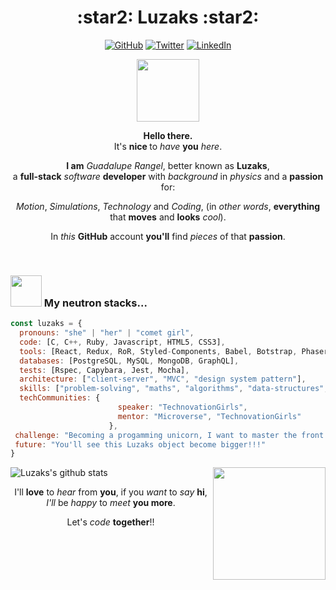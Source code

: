 <h1 align="center">:star2: Luzaks :star2:</h1>

<p align="center">
	<a href="https://github.com/Luzaks"><img src="https://img.shields.io/github/followers/Luzaks.svg?label=GitHub&style=social" alt="GitHub"></a>
	<a href="https://twitter.com/luue_lu"><img src="https://img.shields.io/twitter/follow/luue_lu?label=Twitter&style=social" alt="Twitter"></a>
	<a href="https://www.linkedin.com/in/rangel-guadalupe/"><img src="https://img.shields.io/badge/LinkedIn--_.svg?style=social&logo=linkedin" alt="LinkedIn"></a>
</p>
 
  <p align="center"> <img src="https://media.giphy.com/media/mEKTbwnASXa8APeVUK/source.gif" width="100"></p>
  
  <p align="center"> <strong> Hello there.</strong><br>It's <strong> nice </strong>to <em>have</em> <strong>you</strong> <em>here</em>. </p>
  <p align="center"><strong> I am</strong> <em>Guadalupe Rangel</em>, better known as <strong>Luzaks</strong>, <br> a <strong>full-stack</strong> <em>software</em> <strong>developer</strong> with <em>background</em> in <em>physics</em> and a <strong>passion</strong> for:</p>  
  
  <p align="center"><em>Motion</em>, <em>Simulations</em>, <em>Technology</em> and <em>Coding</em>, (in <em>other words</em>, <strong>everything</strong> that <strong>moves</strong> and <strong>looks</strong> <em>cool</em>).</p>
    <p align="center">In <em>this</em> <strong>GitHub</strong> account <strong>you'll</strong> find <em>pieces</em> of that <strong>passion</strong>.</p>
        <p align="center"><br></p>

### <img src="https://media.giphy.com/media/VgCDAzcKvsR6OM0uWg/giphy.gif" width="50"> My neutron stacks...

```javascript
const luzaks = {
  pronouns: "she" | "her" | "comet girl",
  code: [C, C++, Ruby, Javascript, HTML5, CSS3],
  tools: [React, Redux, RoR, Styled-Components, Babel, Botstrap, Phaser3, Middleman, SCSS/SASS],
  databases: [PostgreSQL, MySQL, MongoDB, GraphQL],
  tests: [Rspec, Capybara, Jest, Mocha],
  architecture: ["client-server", "MVC", "design system pattern"],
  skills: ["problem-solving", "maths", "algorithms", "data-structures", "applied-physics", "computational-physics"],
  techCommunities: {
                        speaker: "TechnovationGirls",
                        mentor: "Microverse", "TechnovationGirls"
                      },
 challenge: "Becoming a progamming unicorn, I want to master the front end and back end technologies.",
 future: "You'll see this Luzaks object become bigger!!!"
}
```

<div>
	
<img align="right" src="https://media.giphy.com/media/RLsfgZfNGJ3fzlMXdV/source.gif" width="180">

![Luzaks's github stats](https://github-readme-stats.vercel.app/api?username=Luzaks&show_icons=true&theme=radical)

</div>
<p align="center"> I'll <strong>love</strong> to <em>hear</em> from <strong>you</strong>, if you <em>want</em> to <em>say</em> <strong>hi</strong>, <em>I'll</em> be <em>happy</em> to <em>meet</em> <strong>you more</strong>.</p>
<p align="center">Let's <em>code</em> <strong>together</strong>!!</p>
